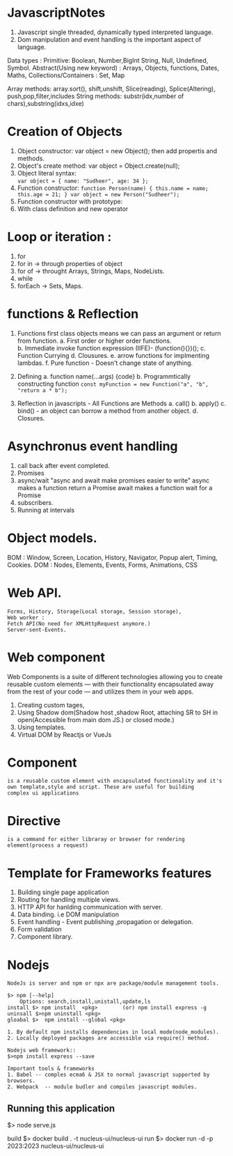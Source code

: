 # JavascriptNotes
1. Javascript single threaded, dynamically typed interpreted language. 
2. Dom manipulation and event handling is the important aspect of language.


Data types :
Primitive: Boolean, Number,BigInt String, Null, Undefined, Symbol.
Abstract(Using new keyword) : Arrays, Objects, functions, Dates, Maths,
Collections/Containers : Set, Map

Array methods: array.sort(), shift,unshift, Slice(reading), Splice(Altering), push,pop,filter,includes
String methods: substr(idx,number of chars),substring(idxs,idxe)


# Creation of Objects
1. Object constructor: var object = new Object(); then add propertis and methods.
2. Object's create method:  var object = Object.create(null);
3. Object literal syntax:  
    `var object = {
     name: "Sudheer",
     age: 34
    };`
4. Function constructor: 
    `function Person(name) {
    this.name = name;
    this.age = 21;
}
var object = new Person("Sudheer");`
5. Function constructor with prototype:
6. With class definition and new operator

# Loop or iteration  : 
1. for 
2. for in -> through properties of object
3. for of ->  throught Arrays, Strings, Maps, NodeLists.
4. while
5. forEach -> Sets, Maps.

# functions & Reflection
1. Functions first class objects means we can pass an argument or return from function. 
    a. First order or higher order functions.  
    b. Immediate invoke function expression (IIFE)- (function(){})();
    c. Function Currying 
    d. Clousures.
    e. arrow functions for implmenting lambdas.
    f. Pure function - Doesn't change state of anything.
 2. Defining 
    a. function name(...args) {code}
    b. Programmtically constructing function 
        `const myFunction = new Function("a", "b", "return a * b");`

2. Reflection in javascripts - All Functions are Methods
    a. call()
    b. apply()
    c. bind() - an object can borrow a method from another object.
    d. Closures.


# Asynchronus event handling
  1. call back after event completed.
  2. Promises
  3. async/wait
    "async and await make promises easier to write"
     async makes a function return a Promise
     await makes a function wait for a Promise
  4. subscribers.
  5. Running at intervals

# Object models.
   BOM : Window, Screen, Location, History, Navigator, Popup alert, Timing, Cookies.
   DOM : Nodes, Elements, Events, Forms, Animations, CSS

# Web API.
    Forms, History, Storage(Local storage, Session storage), 
    Web worker : 
    Fetch API(No need for XMLHttpRequest anymore.)
    Server-sent-Events.

# Web component
 Web Components is a suite of different technologies allowing you to create reusable custom elements — with their functionality 
 encapsulated away from the rest of your code — and utilizes them in your web apps.
 1. Creating custom tages,
 2. Using Shadow dom(Shadow host ,shadow Root, attaching SR to SH in open(Accessible from main dom JS.) or closed mode.)
 3. Using templates.
 4. Virtual DOM by Reactjs or VueJs

# Component
    is a reusable custom element with encapsulated functionality and it's own template,style and script. These are useful for building 
    complex ui applications
# Directive 
    is a command for either libraray or browser for rendering element(process a request)


# Template for Frameworks features
 1. Building single page application
 2. Routing for handling multiple views.
 2. HTTP API for hanlding communication with server. 
 3. Data binding. i.e DOM manipulation
 4. Event handling - Event publishing ,propagation or delegation.
 5. Form validation
 6. Component library.


# Nodejs
    NodeJs is server and npm or npx are package/module management tools.

    $> npm [--help]
        Options: search,install,unistall,update,ls
    install $> npm install  <pkg>        (or) npm install express -g 
    uninsall $>npm uninstall <pkg>
    gloabal $>  npm install --global <pkg>

    1. By default npm installs dependencies in local mode(node_modules).
    2. Locally deployed packages are accessible via require() method. 

    Nodejs web framework::
    $>npm install express --save

    Important tools & frameworks
    1. Babel -- comples ecma6 & JSX to normal javascript supported by browsers.
    2. Webpack  -- module budler and compiles javascript modules.



## Running this application 
$> node serve.js 


build $> docker build . -t nucleus-ui/nucleus-ui
run $> docker run -d -p 2023:2023 nucleus-ui/nucleus-ui